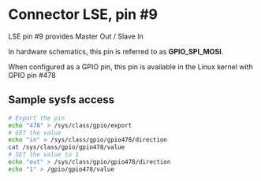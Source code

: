 # Connector LSE, pin #9

LSE pin #9 provides Master Out / Slave In

In hardware schematics, this pin is referred to as **GPIO_SPI_MOSI**.

When configured as a GPIO pin, this pin is available in the Linux kernel with GPIO pin #478

## Sample sysfs access
```bash
# Export the pin
echo "478" > /sys/class/gpio/export
# GET the value
echo "in" > /sys/class/gpio/gpio478/direction
cat /sys/class/gpio/gpio478/value
# SET the value to 1
echo "out" > /sys/class/gpio/gpio478/direction
echo "1" > /gpio/gpio478/value
```
